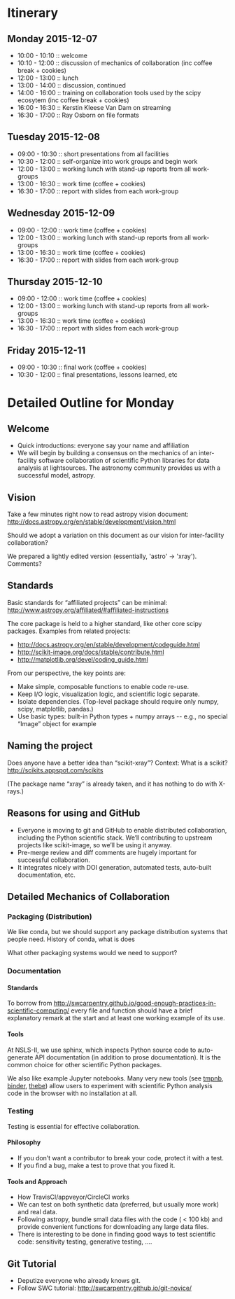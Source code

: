 # Itinerary

## Monday 2015-12-07
 * 10:00 - 10:10 :: welcome
 * 10:10 - 12:00 :: discussion of mechanics of collaboration (inc coffee break + cookies)
 * 12:00 - 13:00 :: lunch
 * 13:00 - 14:00 :: discussion, continued
 * 14:00 - 16:00 :: training on collaboration tools used by the scipy ecosytem (inc coffee break + cookies)
 * 16:00 - 16:30 :: Kerstin Kleese Van Dam on streaming
 * 16:30 - 17:00 :: Ray Osborn on file formats

## Tuesday 2015-12-08
 * 09:00 - 10:30 :: short presentations from all facilities
 * 10:30 - 12:00 :: self-organize into work groups and begin work
 * 12:00 - 13:00 :: working lunch with stand-up reports from all work-groups
 * 13:00 - 16:30 :: work time (coffee + cookies)
 * 16:30 - 17:00 :: report with slides from each work-group

## Wednesday 2015-12-09
 * 09:00 - 12:00 :: work time (coffee + cookies)
 * 12:00 - 13:00 :: working lunch with stand-up reports from all work-groups
 * 13:00 - 16:30 :: work time (coffee + cookies)
 * 16:30 - 17:00 :: report with slides from each work-group

## Thursday 2015-12-10
 * 09:00 - 12:00 :: work time (coffee + cookies)
 * 12:00 - 13:00 :: working lunch with stand-up reports from all work-groups
 * 13:00 - 16:30 :: work time (coffee + cookies)
 * 16:30 - 17:00 :: report with slides from each work-group

## Friday 2015-12-11
 * 09:00 - 10:30 :: final work (coffee + cookies)
 * 10:30 - 12:00 :: final presentations, lessons learned, etc

# Detailed Outline for Monday

## Welcome
* Quick introductions: everyone say your name and affiliation
* We will begin by building a consensus on the mechanics of an inter-facility
software collaboration of scientific Python libraries for data analysis at
lightsources. The astronomy community provides us with a successful model, astropy.

## Vision
Take a few minutes right now to read astropy vision document:
http://docs.astropy.org/en/stable/development/vision.html

Should we adopt a variation on this document as our vision for inter-facility
collaboration?

We prepared a lightly edited version (essentially, 'astro' -> 'xray'). Comments?

## Standards
Basic standards for “affiliated projects” can be minimal:
http://www.astropy.org/affiliated/#affiliated-instructions

The core package is held to a higher standard, like other core scipy packages.
Examples from related projects:

* http://docs.astropy.org/en/stable/development/codeguide.html
* http://scikit-image.org/docs/stable/contribute.html
* http://matplotlib.org/devel/coding_guide.html

From our perspective, the key points are:
* Make simple, composable functions to enable code re-use.
* Keep I/O logic, visualization logic, and scientific logic separate.
* Isolate dependencies. (Top-level package should require only numpy, scipy, matplotlib, pandas.)
* Use basic types: built-in Python types + numpy arrays -- e.g., no special “Image”
object for example

## Naming the project
Does anyone have a better idea than “scikit-xray”? Context: What is a scikit?
http://scikits.appspot.com/scikits

(The package name “xray” is already taken, and it has nothing to do with
X-rays.)

## Reasons for using and GitHub
* Everyone is moving to git and GitHub to enable distributed collaboration,
including the Python scientific stack. We’ll contributing to upstream projects
like scikit-image, so we’ll be using it anyway.
* Pre-merge review and diff comments are hugely important for successful collaboration.
* It integrates nicely with DOI generation, automated tests, auto-built documentation, etc.

## Detailed Mechanics of Collaboration

### Packaging (Distribution)
We like conda, but we should support any package distribution systems that
people need.
History of conda, what is does

What other packaging systems would we need to support?

### Documentation

#### Standards
To borrow from
http://swcarpentry.github.io/good-enough-practices-in-scientific-computing/
every file and function should have a brief explanatory remark at the start and
at least one working example of its use.

#### Tools 
At NSLS-II, we use sphinx, which inspects Python source code to auto-generate
API documentation (in addition to prose documentation). It is the common choice
for other scientific Python packages.

We also like example Jupyter notebooks. Many very new tools (see
[tmpnb](https://try.jupyter.org/), [binder](mybinder.org),
[thebe](https://oreillymedia.github.io/thebe/)) allow users to experiment
with scientific Python analysis code in the browser with no installation at
all.

### Testing
Testing is essential for effective collaboration.

#### Philosophy
* If you don’t want a contributor to break your code, protect it with a test.
* If you find a bug, make a test to prove that you fixed it.

#### Tools and Approach
* How TravisCI/appveyor/CircleCI works
* We can test on both synthetic data (preferred, but usually more work) and real
data.
* Following astropy, bundle small data files with the code ( < 100 kb) and
provide convenient functions for downloading any large data files.
* There is interesting to be done in finding good ways to test scientific code:
sensitivity testing, generative testing, ….

## Git Tutorial
* Deputize everyone who already knows git.
* Follow SWC tutorial: http://swcarpentry.github.io/git-novice/

